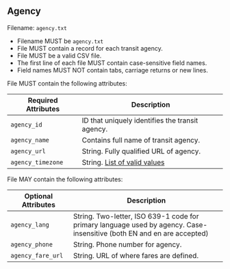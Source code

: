 ## Agency
Filename: `agency.txt`

 *  Filename MUST be `agency.txt`
 *  File MUST contain a record for each transit agency.
 *  File MUST be a valid CSV file.
 *  The first line of each file MUST contain case-sensitive field names.
 *  Field names MUST NOT contain tabs, carriage returns or new lines.

File MUST contain the following attributes:

Required Attributes	| Description										
----------			| -------------		
`agency_id`			| ID that uniquely identifies the transit agency.
`agency_name`		| Contains full name of transit agency.
`agency_url`		| String. Fully qualified URL of agency.
`agency_timezone`	| String. [List of valid values](https://en.wikipedia.org/wiki/List_of_tz_database_time_zones)

File MAY contain the following attributes:

Optional Attributes	| Description										
----------			| -------------		
`agency_lang`		| String. Two-letter, ISO 639-1 code for primary language used by agency.  Case-insensitive (both EN and en are accepted)
`agency_phone`		| String. Phone number for agency.
`agency_fare_url`	| String. URL of where fares are defined.

